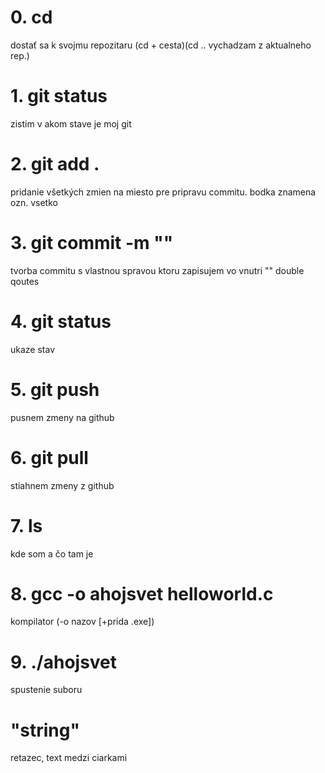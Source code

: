# 0. cd
dostať sa k svojmu repozitaru (cd + cesta)(cd .. vychadzam z aktualneho rep.)
# 1. git status
zistim v akom stave je moj git
# 2. git add .
pridanie všetkých zmien na miesto pre pripravu commitu. bodka znamena ozn. vsetko
# 3. git commit -m ""
tvorba commitu s vlastnou spravou ktoru zapisujem vo vnutri "" double qoutes
# 4. git status
ukaze stav 
# 5. git push
pusnem zmeny na github
# 6. git pull
stiahnem zmeny z github
# 7. ls
kde som a čo tam je 
# 8. gcc -o ahojsvet helloworld.c
kompilator (-o nazov [+prida .exe])
# 9. ./ahojsvet
spustenie suboru
# "string" 
retazec, text medzi ciarkami

